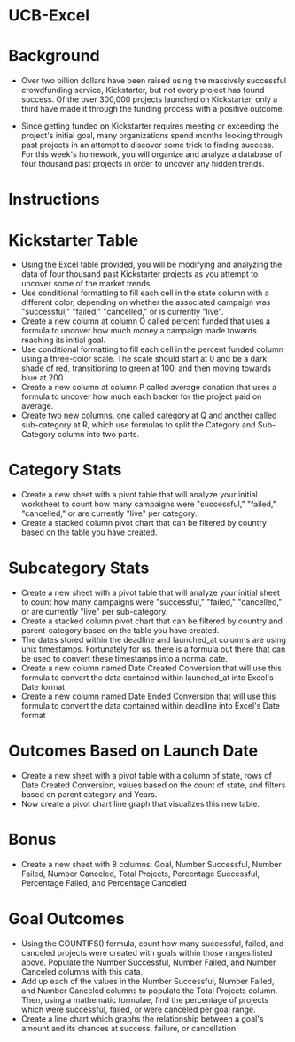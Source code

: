 # UCB-Excel

# Background
- Over two billion dollars have been raised using the massively successful crowdfunding service, Kickstarter, but not every project has found success. Of the over 300,000 projects launched on Kickstarter, only a third have made it through the funding process with a positive outcome.

- Since getting funded on Kickstarter requires meeting or exceeding the project's initial goal, many organizations spend months looking through past projects in an attempt to discover some trick to finding success. For this week's homework, you will organize and analyze a database of four thousand past projects in order to uncover any hidden trends.

# Instructions
# Kickstarter Table

- Using the Excel table provided, you will be modifying and analyzing the data of four thousand past Kickstarter projects as you attempt to uncover some of the market trends.
- Use conditional formatting to fill each cell in the state column with a different color, depending on whether the associated campaign was "successful," "failed," "cancelled," or is currently "live".
- Create a new column at column O called percent funded that uses a formula to uncover how much money a campaign made towards reaching its initial goal.
- Use conditional formatting to fill each cell in the percent funded column using a three-color scale. The scale should start at 0 and be a dark shade of red, transitioning to green at 100, and then moving towards blue at 200.
- Create a new column at column P called average donation that uses a formula to uncover how much each backer for the project paid on average.
- Create two new columns, one called category at Q and another called sub-category at R, which use formulas to split the Category and Sub-Category column into two parts.

# Category Stats

- Create a new sheet with a pivot table that will analyze your initial worksheet to count how many campaigns were "successful," "failed," "cancelled," or are currently "live" per category.
- Create a stacked column pivot chart that can be filtered by country based on the table you have created.

# Subcategory Stats

- Create a new sheet with a pivot table that will analyze your initial sheet to count how many campaigns were "successful," "failed," "cancelled," or are currently "live" per sub-category.
- Create a stacked column pivot chart that can be filtered by country and parent-category based on the table you have created.
- The dates stored within the deadline and launched_at columns are using unix timestamps. Fortunately for us, there is a formula out there that can be used to convert these timestamps into a normal date.
- Create a new column named Date Created Conversion that will use this formula to convert the data contained within launched_at into Excel's Date format
- Create a new column named Date Ended Conversion that will use this formula to convert the data contained within deadline into Excel's Date format

# Outcomes Based on Launch Date

- Create a new sheet with a pivot table with a column of state, rows of Date Created Conversion, values based on the count of state, and filters based on parent category and Years.
- Now create a pivot chart line graph that visualizes this new table.

# Bonus
- Create a new sheet with 8 columns: Goal, Number Successful, Number Failed, Number Canceled, Total Projects, Percentage Successful, Percentage Failed, and Percentage Canceled

# Goal Outcomes

- Using the COUNTIFS() formula, count how many successful, failed, and canceled projects were created with goals within those ranges listed above. Populate the Number Successful, Number Failed, and Number Canceled columns with this data.
- Add up each of the values in the Number Successful, Number Failed, and Number Canceled columns to populate the Total Projects column. Then, using a mathematic formulae, find the percentage of projects which were successful, failed, or were canceled per goal range.
- Create a line chart which graphs the relationship between a goal's amount and its chances at success, failure, or cancellation.
